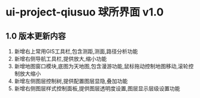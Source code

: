 # ui-project-qiusuo 球所界面 v1.0
## 1.0 版本更新内容
1. 新增右上常用GIS工具栏,包含测距,测面,路径分析功能
2. 新增右侧导航工具栏,提供放大,缩小功能
3. 新增地图窗口模块,底图为天地图,包含漫游功能,鼠标拖动控制地图移动,滚轮控制放大缩小
4. 新增左侧图层控制树,提供配置图层显隐,叠加功能
5. 新增右侧图层样式控制面板,提供图层透明度设置,图层显示层级设置功能